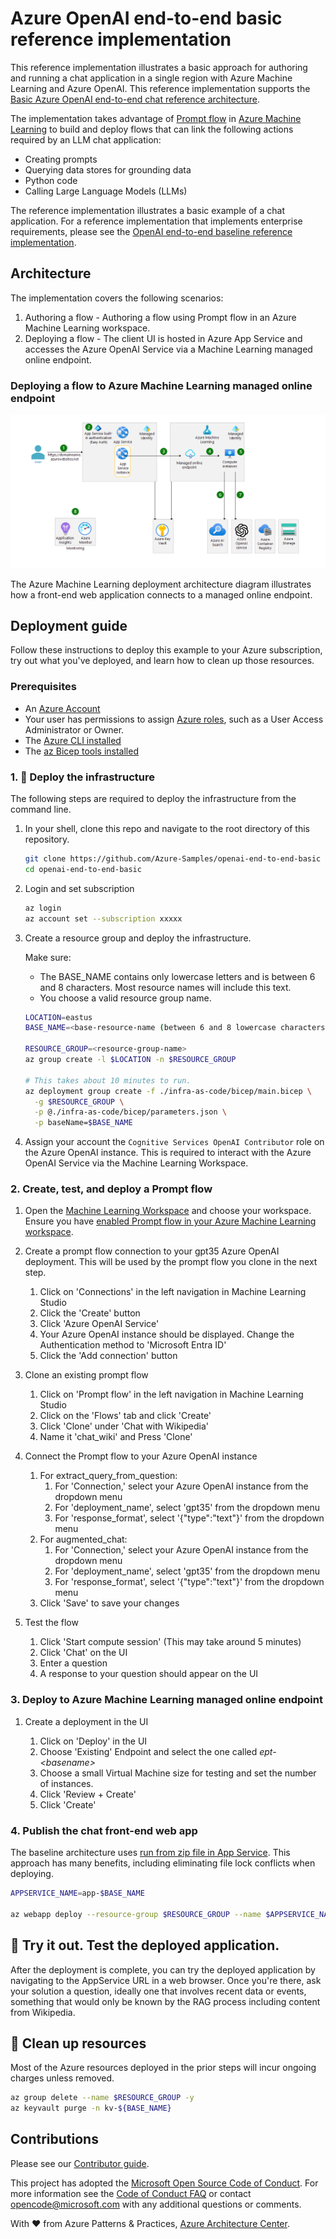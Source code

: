 # Azure OpenAI end-to-end basic reference implementation

This reference implementation illustrates a basic approach for authoring and running a chat application in a single region with Azure Machine Learning and Azure OpenAI. This reference implementation supports the [Basic Azure OpenAI end-to-end chat reference architecture](https://learn.microsoft.com/azure/architecture/ai-ml/architecture/basic-openai-e2e-chat).

The implementation takes advantage of [Prompt flow](https://microsoft.github.io/promptflow/) in [Azure Machine Learning](https://azure.microsoft.com/products/machine-learning) to build and deploy flows that can link the following actions required by an LLM chat application:

- Creating prompts
- Querying data stores for grounding data
- Python code
- Calling Large Language Models (LLMs)

The reference implementation illustrates a basic example of a chat application.  For a reference implementation that implements enterprise requirements, please see the [OpenAI end-to-end baseline reference implementation](https://github.com/Azure-Samples/openai-end-to-end-baseline).

## Architecture

The implementation covers the following scenarios:

1. Authoring a flow - Authoring a flow using Prompt flow in an Azure Machine Learning workspace.
1. Deploying a flow - The client UI is hosted in Azure App Service and accesses the Azure OpenAI Service via a Machine Learning managed online endpoint.

### Deploying a flow to Azure Machine Learning managed online endpoint

![Diagram of the deploying a flow to Azure Machine Learning managed online endpoint.](docs/media/openai-end-to-end-basic.png)

The Azure Machine Learning deployment architecture diagram illustrates how a front-end web application connects to a managed online endpoint.

## Deployment guide

Follow these instructions to deploy this example to your Azure subscription, try out what you've deployed, and learn how to clean up those resources.

### Prerequisites

- An [Azure Account](https://azure.microsoft.com/free/)
- Your user has permissions to assign [Azure roles](https://learn.microsoft.com/azure/role-based-access-control/built-in-roles), such as a User Access Administrator or Owner.
- The [Azure CLI installed](https://learn.microsoft.com/cli/azure/install-azure-cli)
- The [az Bicep tools installed](https://learn.microsoft.com/azure/azure-resource-manager/bicep/install)

### 1. :rocket: Deploy the infrastructure

The following steps are required to deploy the infrastructure from the command line.

1. In your shell, clone this repo and navigate to the root directory of this repository.

   ```bash
   git clone https://github.com/Azure-Samples/openai-end-to-end-basic
   cd openai-end-to-end-basic
   ```

1. Login and set subscription

   ```bash
   az login
   az account set --subscription xxxxx
   ```

1. Create a resource group and deploy the infrastructure.

   Make sure:

   - The BASE_NAME contains only lowercase letters and is between 6 and 8 characters. Most resource names will include this text.
   - You choose a valid resource group name.

   ```bash
   LOCATION=eastus
   BASE_NAME=<base-resource-name (between 6 and 8 lowercase characters)>

   RESOURCE_GROUP=<resource-group-name>
   az group create -l $LOCATION -n $RESOURCE_GROUP

   # This takes about 10 minutes to run.
   az deployment group create -f ./infra-as-code/bicep/main.bicep \
     -g $RESOURCE_GROUP \
     -p @./infra-as-code/bicep/parameters.json \
     -p baseName=$BASE_NAME
   ```
1. Assign your account the `Cognitive Services OpenAI Contributor` role on the Azure OpenAI instance.  This is required to interact with the Azure OpenAI Service via the Machine Learning Workspace.


### 2. Create, test, and deploy a Prompt flow

1. Open the [Machine Learning Workspace](https://ml.azure.com/) and choose your workspace. Ensure you have [enabled Prompt flow in your Azure Machine Learning workspace](https://learn.microsoft.com/azure/machine-learning/prompt-flow/get-started-prompt-flow?view=azureml-api-2#prerequisites-enable-prompt-flow-in-your-azure-machine-learning-workspace).

1. Create a prompt flow connection to your gpt35 Azure OpenAI deployment. This will be used by the prompt flow you clone in the next step.
    1. Click on 'Connections' in the left navigation in Machine Learning Studio
    1. Click the 'Create' button
    1. Click 'Azure OpenAI Service'
    1. Your Azure OpenAI instance should be displayed.  Change the Authentication method to 'Microsoft Entra ID'
    1. Click the 'Add connection' button
   
1. Clone an existing prompt flow
    1. Click on 'Prompt flow' in the left navigation in Machine Learning Studio
    1. Click on the 'Flows' tab and click 'Create'
    1. Click 'Clone' under 'Chat with Wikipedia'
    1. Name it 'chat_wiki' and Press 'Clone'

1. Connect the Prompt flow to your Azure OpenAI instance
    1. For extract_query_from_question:
       1. For 'Connection,' select your Azure OpenAI instance from the dropdown menu
       1. For 'deployment_name', select 'gpt35' from the dropdown menu
       1. For 'response_format', select '{"type":"text"}' from the dropdown menu
    1. For augmented_chat:
       1. For 'Connection,' select your Azure OpenAI instance from the dropdown menu
       1. For 'deployment_name', select 'gpt35' from the dropdown menu
       1. For 'response_format', select '{"type":"text"}' from the dropdown menu
    1. Click 'Save' to save your changes

1. Test the flow
   1. Click 'Start compute session' (This may take around 5 minutes)
   1. Click 'Chat' on the UI
   1. Enter a question
   1. A response to your question should appear on the UI

### 3. Deploy to Azure Machine Learning managed online endpoint

1. Create a deployment in the UI

   1. Click on 'Deploy' in the UI
   1. Choose 'Existing' Endpoint and select the one called _ept-\<basename>_
   1. Choose a small Virtual Machine size for testing and set the number of instances.
   1. Click 'Review + Create'
   1. Click 'Create'

### 4. Publish the chat front-end web app

The baseline architecture uses [run from zip file in App Service](https://learn.microsoft.com/azure/app-service/deploy-run-package). This approach has many benefits, including eliminating file lock conflicts when deploying.

```bash
APPSERVICE_NAME=app-$BASE_NAME

az webapp deploy --resource-group $RESOURCE_GROUP --name $APPSERVICE_NAME --type zip --src-url https://raw.githubusercontent.com/Azure-Samples/openai-end-to-end-basic/main/website/chatui.zip
```


## :checkered_flag: Try it out. Test the deployed application.

After the deployment is complete, you can try the deployed application by navigating to the AppService URL in a web browser.  Once you're there, ask your solution a question, ideally one that involves recent data or events, something that would only be known by the RAG process including content from Wikipedia.



## :broom: Clean up resources

Most of the Azure resources deployed in the prior steps will incur ongoing charges unless removed.

```bash
az group delete --name $RESOURCE_GROUP -y
az keyvault purge -n kv-${BASE_NAME}
```

## Contributions

Please see our [Contributor guide](./CONTRIBUTING.md).

This project has adopted the [Microsoft Open Source Code of Conduct](https://opensource.microsoft.com/codeofconduct/). For more information see the [Code of Conduct FAQ](https://opensource.microsoft.com/codeofconduct/faq/) or contact <opencode@microsoft.com> with any additional questions or comments.

With :heart: from Azure Patterns & Practices, [Azure Architecture Center](https://azure.com/architecture).